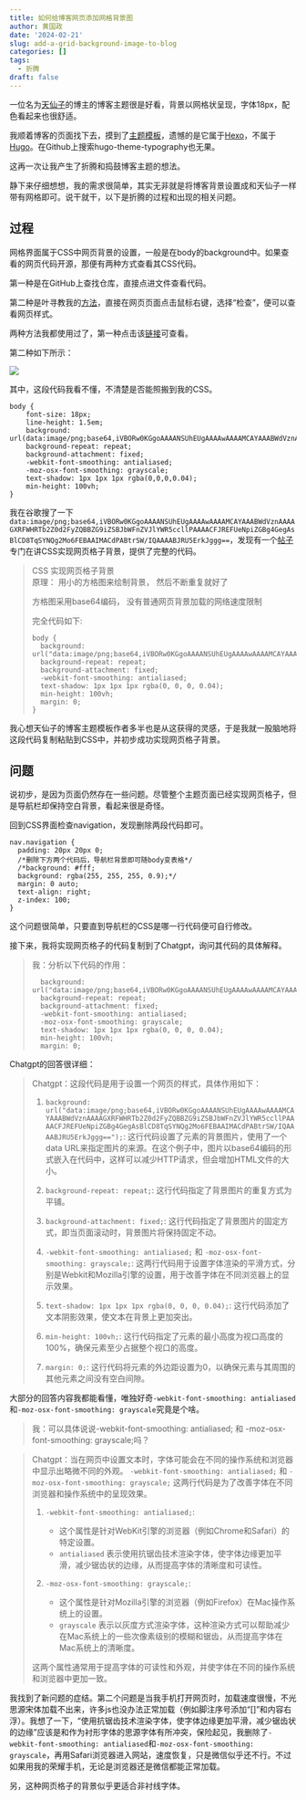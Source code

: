 ```yaml
---
title: 如何给博客网页添加网格背景图
author: 黄国政
date: '2024-02-21'
slug: add-a-grid-background-image-to-blog
categories: []
tags:
  - 折腾
draft: false
---
```


<!--more-->

一位名为[天仙子](https://tianxianzi.me/)的博主的博客主题很是好看，背景以网格状呈现，字体18px，配色看起来也很舒适。

我顺着博客的页面找下去，摸到了[主题模板](https://github.com/SumiMakito/hexo-theme-typography)，遗憾的是它属于[Hexo](https://hexo.io/)，不属于[Hugo](https://gohugo.io/)。在Github上搜索hugo-theme-typography也无果。

这再一次让我产生了折腾和捣鼓博客主题的想法。

静下来仔细想想，我的需求很简单，其实无非就是将博客背景设置成和天仙子一样带有网格即可。说干就干，以下是折腾的过程和出现的相关问题。

## 过程

网格界面属于CSS中网页背景的设置，一般是在body的background中。如果查看的网页代码开源，那便有两种方式查看其CSS代码。

第一种是在GitHub上查找仓库，直接点进文件查看代码。

第二种是叶寻教我的[方法](https://github.com/residualsun1/Residualsun/issues/35)，直接在网页页面点击鼠标右键，选择“检查”，便可以查看网页样式。

两种方法我都使用过了，第一种点击该[链接](https://github.com/sumimakito/hexo-theme-typography/blob/master/raw/scss/style.scss)可查看。

第二种如下所示：

![](/images/posts/2024/02/02-21-inspect.png)

其中，这段代码我看不懂，不清楚是否能照搬到我的CSS。

```
body {
    font-size: 18px;
    line-height: 1.5em;
    background: url(data:image/png;base64,iVBORw0KGgoAAAANSUhEUgAAAAwAAAAMCAYAAABWdVznAAAAGXRFWHRTb2Z0d2FyZQBBZG9iZSBJbWFnZVJlYWR5ccllPAAAACFJREFUeNpiZGBg4GegAsBlCD8TqSYNQg2Mo6FEBAAIMACdPABtrSW/IQAAAABJRU5ErkJggg==);
    background-repeat: repeat;
    background-attachment: fixed;
    -webkit-font-smoothing: antialiased;
    -moz-osx-font-smoothing: grayscale;
    text-shadow: 1px 1px 1px rgba(0,0,0,0.04);
    min-height: 100vh;
}
```

我在谷歌搜了一下`data:image/png;base64,iVBORw0KGgoAAAANSUhEUgAAAAwAAAAMCAYAAABWdVznAAAAGXRFWHRTb2Z0d2FyZQBBZG9iZSBJbWFnZVJlYWR5ccllPAAAACFJREFUeNpiZGBg4GegAsBlCD8TqSYNQg2Mo6FEBAAIMACdPABtrSW/IQAAAABJRU5ErkJggg==`，发现有一个[帖子](https://www.cnblogs.com/eqvpkbz/p/14421360.html)专门在讲CSS实现网页格子背景，提供了完整的代码。

> CSS 实现网页格子背景  
> 原理： 用小的方格图来绘制背景， 然后不断重复就好了
>
> 方格图采用base64编码， 没有普通网页背景加载的网络速度限制
>
> 完全代码如下:  
> ```  
> body {  
>   background: url("data:image/png;base64,iVBORw0KGgoAAAANSUhEUgAAAAwAAAAMCAYAAABWdVznAAAAGXRFWHRTb2Z0d2FyZQBBZG9iZSBJbWFnZVJlYWR5ccllPAAAACFJREFUeNpiZGBg4GegAsBlCD8TqSYNQg2Mo6FEBAAIMACdPABtrSW/IQAAAABJRU5ErkJggg==");  
>   background-repeat: repeat;  
>   background-attachment: fixed;  
>   -webkit-font-smoothing: antialiased;  
>   text-shadow: 1px 1px 1px rgba(0, 0, 0, 0.04);  
>   min-height: 100vh;  
>   margin: 0;  
> }  
> ```

我心想天仙子的博客主题模板作者多半也是从这获得的灵感，于是我就一股脑地将这段代码复制粘贴到CSS中，并初步成功实现网页格子背景。

## 问题

说初步，是因为页面仍然存在一些问题。尽管整个主题页面已经实现网页格子，但是导航栏却保持空白背景，看起来很是奇怪。

回到CSS界面检查navigation，发现删除两段代码即可。

```
nav.navigation {
  padding: 20px 20px 0;
  /*删除下方两个代码后，导航栏背景即可随body变表格*/
  /*background: #fff;
  background: rgba(255, 255, 255, 0.9);*/
  margin: 0 auto;
  text-align: right;
  z-index: 100;
}
```

这个问题很简单，只要直到导航栏的CSS是哪一行代码便可自行修改。

接下来，我将实现网页格子的代码复制到了Chatgpt，询问其代码的具体解释。

> 我：分析以下代码的作用：
> ```
>   background: url("data:image/png;base64,iVBORw0KGgoAAAANSUhEUgAAAAwAAAAMCAYAAABWdVznAAAAGXRFWHRTb2Z0d2FyZQBBZG9iZSBJbWFnZVJlYWR5ccllPAAAACFJREFUeNpiZGBg4GegAsBlCD8TqSYNQg2Mo6FEBAAIMACdPABtrSW/IQAAAABJRU5ErkJggg==");  
>   background-repeat: repeat;  
>   background-attachment: fixed;  
>   -webkit-font-smoothing: antialiased;  
>   -moz-osx-font-smoothing: grayscale;  
>   text-shadow: 1px 1px 1px rgba(0, 0, 0, 0.04);  
>   min-height: 100vh;  
>   margin: 0;
> ```

Chatgpt的回答很详细：

> Chatgpt：这段代码是用于设置一个网页的样式，具体作用如下：
>
> 1. `background: url("data:image/png;base64,iVBORw0KGgoAAAANSUhEUgAAAAwAAAAMCAYAAABWdVznAAAAGXRFWHRTb2Z0d2FyZQBBZG9iZSBJbWFnZVJlYWR5ccllPAAAACFJREFUeNpiZGBg4GegAsBlCD8TqSYNQg2Mo6FEBAAIMACdPABtrSW/IQAAAABJRU5ErkJggg==");`: 这行代码设置了元素的背景图片，使用了一个data URL来指定图片的来源。在这个例子中，图片以base64编码的形式嵌入在代码中，这样可以减少HTTP请求，但会增加HTML文件的大小。
>
> 2. `background-repeat: repeat;`: 这行代码指定了背景图片的重复方式为平铺。
>
> 3. `background-attachment: fixed;`: 这行代码指定了背景图片的固定方式，即当页面滚动时，背景图片将保持固定不动。
>
> 4. `-webkit-font-smoothing: antialiased;` 和 `-moz-osx-font-smoothing: grayscale;`: 这两行代码用于设置字体渲染的平滑方式，分别是Webkit和Mozilla引擎的设置，用于改善字体在不同浏览器上的显示效果。
>
> 5. `text-shadow: 1px 1px 1px rgba(0, 0, 0, 0.04);`: 这行代码添加了文本阴影效果，使文本在背景上更加突出。
>
> 6. `min-height: 100vh;`: 这行代码指定了元素的最小高度为视口高度的100%，确保元素至少占据整个视口的高度。
>
> 7. `margin: 0;`: 这行代码将元素的外边距设置为0，以确保元素与其周围的其他元素之间没有空白间隙。

大部分的回答内容我都能看懂，唯独好奇`-webkit-font-smoothing: antialiased`和`-moz-osx-font-smoothing: grayscale`究竟是个啥。

> 我：可以具体说说-webkit-font-smoothing: antialiased; 和 -moz-osx-font-smoothing: grayscale;吗？

> Chatgpt：当在网页中设置文本时，字体可能会在不同的操作系统和浏览器中显示出略微不同的外观。 `-webkit-font-smoothing: antialiased;` 和 `-moz-osx-font-smoothing: grayscale;` 这两行代码是为了改善字体在不同浏览器和操作系统中的呈现效果。
>
> 1. `-webkit-font-smoothing: antialiased;`:  
>    - 这个属性是针对WebKit引擎的浏览器（例如Chrome和Safari）的特定设置。  
>    - `antialiased` 表示使用抗锯齿技术渲染字体，使字体边缘更加平滑，减少锯齿状的边缘，从而提高字体的清晰度和可读性。
>
> 2. `-moz-osx-font-smoothing: grayscale;`:  
>    - 这个属性是针对Mozilla引擎的浏览器（例如Firefox）在Mac操作系统上的设置。  
>    - `grayscale` 表示以灰度方式渲染字体，这种渲染方式可以帮助减少在Mac系统上的一些次像素级别的模糊和锯齿，从而提高字体在Mac系统上的清晰度。
>
> 这两个属性通常用于提高字体的可读性和外观，并使字体在不同的操作系统和浏览器中更加一致。

我找到了新问题的症结。第二个问题是当我手机打开网页时，加载速度很慢，不光思源宋体加载不出来，许多js也没办法正常加载（例如脚注序号添加“[]”和内容右浮）。我想了一下，“使用抗锯齿技术渲染字体，使字体边缘更加平滑，减少锯齿状的边缘”应该是和作为衬形字体的思源字体有所冲突，保险起见，我删除了`-webkit-font-smoothing: antialiased`和`-moz-osx-font-smoothing: grayscale`，再用Safari浏览器进入网站，速度恢复，只是微信似乎还不行。不过如果用我的荣耀手机，无论是浏览器还是微信都能正常加载。

另，这种网页格子的背景似乎更适合非衬线字体。